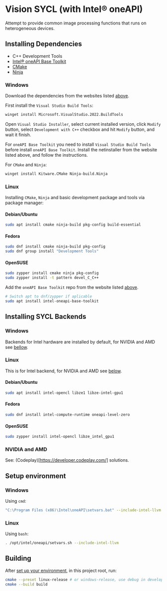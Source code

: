 # Vision SYCL (with Intel® oneAPI)

Attempt to provide common image processing functions that runs on heterogeneous devices.

## Installing Dependencies

- C++ Development Tools
- [Intel® oneAPI Base Toolkit](https://www.intel.com/content/www/us/en/developer/tools/oneapi/overview.html)
- [CMake](https://cmake.org/)
- [Ninja](https://ninja-build.org/)

### Windows

Download the dependencies from the websites listed [above](#installing-dependencies).

First install the `Visual Studio Build Tools`:
```sh
winget install Microsoft.VisualStudio.2022.BuildTools
```
Open `Visual Studio Installer`, select current installed version, click `Modify` button, select `Development with C++` checkbox and hit `Modify` button, and wait it finish.

For `oneAPI Base Toolkit` you need to install `Visual Studio Build Tools` before install `oneAPI Base Toolkit`.
Install the netinstaller from the website listed above, and follow the instructions.

For `CMake` and `Ninja`:
```sh
winget install Kitware.CMake Ninja-build.Ninja
```

### Linux

Installing `CMake`, `Ninja` and basic development package and tools via package manager:

#### Debian/Ubuntu
```sh
sudo apt install cmake ninja-build pkg-config build-essential
```

#### Fedora
```sh
sudo dnf install cmake ninja-build pkg-config
sudo dnf group install "Development Tools"
```

#### OpenSUSE
```sh
sudo zypper install cmake ninja pkg-config
sudo zypper install -t pattern devel_C_C++
```

Add the `oneAPI Base Toolkit` repo from the website listed [above](#installing-dependencies).
```sh
# Switch apt to dnf/zypper if aplicable
sudo apt install intel-oneapi-base-toolkit
```

## Installing SYCL Backends

### Windows

Backends for Intel hardware are installed by default, for NVIDIA and AMD see [bellow](#nvidia-and-amd).

### Linux

This is for Intel backend, for NVIDIA and AMD see [below](#nvidia-and-amd).

#### Debian/Ubuntu
```sh
sudo apt install intel-opencl libze1 libze-intel-gpu1
```

#### Fedora
```sh
sudo dnf install intel-compute-runtime oneapi-level-zero
```

#### OpenSUSE
```sh
sudo zypper install intel-opencl libze_intel_gpu1
```

### NVIDIA and AMD

See: (Codeplay)[https://developer.codeplay.com/] solutions.

## Setup environment

### Windows

Using `cmd`:
```sh
"C:\Program Files (x86)\Intel\oneAPI\setvars.bat" --include-intel-llvm
```

### Linux

Using `bash`:
```sh
. /opt/intel/oneapi/setvars.sh --include-intel-llvm
```

## Building

After [set up your environment](#setup-environment), in this project root, run:
```sh
cmake --preset linux-release # or windows-release, use debug in development
cmake --build build
```
